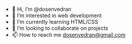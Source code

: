 - 👋 Hi, I’m @dosenvedran
- 👀 I’m interested in web development
- 🌱 I’m currently learning HTML/CSS
- 💞️ I’m looking to collaborate on projects
- 📫 How to reach me dosenvedran@gmail.com

<!---
dosenvedran/dosenvedran is a ✨ special ✨ repository because its `README.md` (this file) appears on your GitHub profile.
You can click the Preview link to take a look at your changes.
--->
